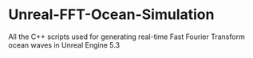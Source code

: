 # Unreal-FFT-Ocean-Simulation
All the C++ scripts used for generating real-time Fast Fourier Transform ocean waves in Unreal Engine 5.3

